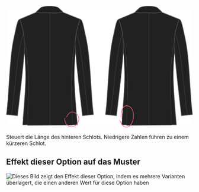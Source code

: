 ![Hinterer Gehschlitz Länge](backventlength.svg)

Steuert die Länge des hinteren Schlots. Niedrigere Zahlen führen zu einem kürzeren Schlot.

## Effekt dieser Option auf das Muster

![Dieses Bild zeigt den Effekt dieser Option, indem es mehrere Varianten überlagert, die einen anderen Wert für diese Option haben](jaeger\_backventlength\_sample.svg "Effekt dieser Option auf das Muster")
